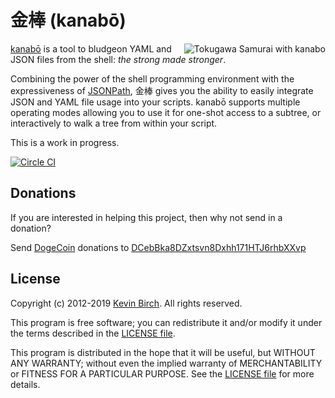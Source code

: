 # 金棒 (kanabō)

<img src="http://kevinbirch.github.com/kanabo/img/kanabo.jpg" alt="Tokugawa Samurai with kanabo" align="right"/>

[kanabō][wiki] is a tool to bludgeon YAML and JSON files from the shell: *the strong made stronger*.

Combining the power of the shell programming environment with the expressiveness of 
[JSONPath](http://goessner.net/articles/JsonPath/), 金棒 gives you the ability to easily integrate JSON and YAML file 
usage into your scripts.  kanabō supports multiple operating modes allowing you to use it for one-shot access to a subtree,
or interactively to walk a tree from within your script.

This is a work in progress.

[![Circle CI](https://circleci.com/gh/kevinbirch/kanabo.svg?style=svg)](https://circleci.com/gh/kevinbirch/kanabo)

## Donations

If you are interested in helping this project, then why not send in a donation?

Send [DogeCoin](http://dogecoin.com) donations to [DCebBka8DZxtsvn8Dxhh171HTJ6rhbXXvp](dogecoin:DCebBka8DZxtsvn8Dxhh171HTJ6rhbXXvp?amount=500&message=kanabo&label=kanabo)

## License

Copyright (c) 2012-2019 [Kevin Birch](mailto:kmb@pobox.com).  All rights reserved.

This program is free software; you can redistribute it and/or modify
it under the terms described in the [LICENSE file][license].

This program is distributed in the hope that it will be useful,
but WITHOUT ANY WARRANTY; without even the implied warranty of
MERCHANTABILITY or FITNESS FOR A PARTICULAR PURPOSE.  See the
[LICENSE file][license] for more details.

[wiki]: http://en.wikipedia.org/wiki/Kanabō "Wikipedia entry for kanabō"
[license]: https://github.com/kevinbirch/kanabo/blob/master/LICENSE.md "license file"
